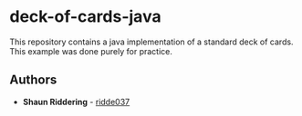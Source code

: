 # deck-of-cards-java

This repository contains a java implementation of a standard deck of cards. This example was done purely for practice.


## Authors

* **Shaun Riddering** - [ridde037](https://github.com/ridde037)
